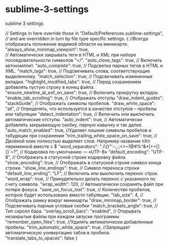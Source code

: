 # sublime-3-settings
sublime 3 settings

// Settings in here override those in "Default/Preferences.sublime-settings",
// and are overridden in turn by file type specific settings.
{
	//Всегда отображать положение видимой области на миникарте.
	"always_show_minimap_viewport": true,	
    // Автоматически закрывать теги в HTML и XML при наборе последовательности символов "</".
    "auto_close_tags": true,
    // Включить автокомплит.
    "auto_complete": true,
    // Подсветка парных тегов в HTML и XML.
    "match_tags": true,
    // Подсвечивать слова, соответствующие выделенному.
    "match_selection": true,
    // Подсвечивать измененные вкладки.
    "highlight_modified_tabs": true,
    // Перед сохранением добавлять пустую строку в конец файла.
    "ensure_newline_at_eof_on_save": true,
    // Включить прокрутку вкладок.
    "enable_tab_scrolling": true,
    // Отображать отступы
    "draw_indent_guides": "stackGuide",
    // Отображать символы пробелов.
    "draw_white_space": "all",
    // Определять, что используется в качестве отступов – пробелы или табуляции
    "detect_indentation": true,
    // Включить или выключить автоматические отступы.
    "auto_indent": true,
    // Автоматически добавлять закрывающую скобку, парную кавычку и так далее.
    "auto_match_enabled": true,
    //Удаляет лишние символы пробелов и табудяции при сохранении
    "trim_trailing_white_space_on_save": true,
    // Двойной клик полностью выделяет слов. Например название пХп переменной вместе с $
    "word_separators": "./\\()\"'-:,.;<>~!@#%^&*|+=[]{}`~?",
    // Кодировка по-умолчанию — «UTF-8»
    "default_encoding": "UTF-8",
    // Отображать в статусной строке кодировку файла.
    "show_encoding": true,
    // Отображать в статусной строке символ конца строки.
    "show_line_endings": true,
    // Символ переноса строки
    "default_line_ending": "LF",
    // Включить или выключить перенос строк.
    "word_wrap": true,
    // Принудительно делать перенос с указанного по счету символа.
    "wrap_width": 120,
    // Автоматически сохранять файл при потере фокуса.
    "save_on_focus_lost": true,
    // Количество пробелов, которое будет использовано вместо табуляции.
    "tab_size": 4,
    // Отображать рамку вокруг миникарты
    "draw_minimap_border": true,
    // Подсвечивать парные угловые скобки
    "match_brackets_angle": true,
    // Тип скролл бара.
    "overlay_scroll_bars": "enabled",
    // Открывать незакрытые файлы при каждом запуске программы
    "remember_open_files": true,
    //Удалять автоматически добавленные пробелы.
    "trim_automatic_white_space": true,
    //Запрещает автоматическую уонвертацию табов в пробела.
    "translate_tabs_to_spaces": false
}
